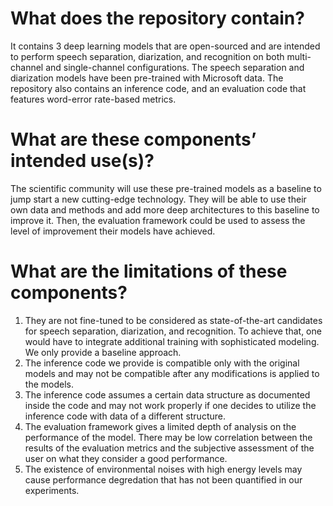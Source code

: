 # What does the repository contain?

It contains 3 deep learning models that are open-sourced and are intended to perform speech separation, diarization, and recognition on both multi-channel and single-channel configurations. The speech separation and diarization models have been pre-trained with Microsoft data. The repository also contains an inference code, and an evaluation code that features word-error rate-based metrics.

# What are these components’ intended use(s)?

The scientific community will use these pre-trained models as a baseline to jump start a new cutting-edge technology. They will be able to use their own data and methods and add more deep architectures to this baseline to improve it. Then, the evaluation framework could be used to assess the level of improvement their models have achieved.

# What are the limitations of these components?

1.	They are not fine-tuned to be considered as state-of-the-art candidates for speech separation, diarization, and recognition. To achieve that, one would have to integrate additional training with sophisticated modeling. We only provide a baseline approach.
2.	The inference code we provide is compatible only with the original models and may not be compatible after any modifications is applied to the models.
3.	The inference code assumes a certain data structure as documented inside the code and may not work properly if one decides to utilize the inference code with data of a different structure. 
4.	The evaluation framework gives a limited depth of analysis on the performance of the model. There may be low correlation between the results of the evaluation metrics and the subjective assessment of the user on what they consider a good performance.
5.	The existence of environmental noises with high energy levels may cause performance degredation that has not been quantified in our experiments.
